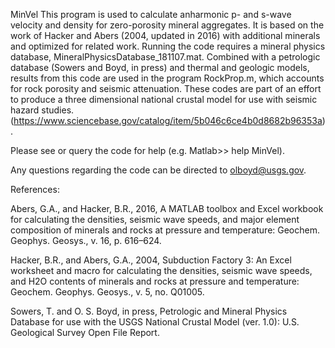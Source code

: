 MinVel
This program is used to calculate anharmonic p- and s-wave velocity and density for zero-porosity mineral aggregates. It is based on the work of Hacker and Abers (2004, updated in 2016) with additional minerals and optimized for related work. Running the code requires a mineral physics database, MineralPhysicsDatabase_181107.mat. Combined with a petrologic database (Sowers and Boyd, in press) and thermal and geologic models, results from this code are used in the program RockProp.m, which accounts for rock porosity and seismic attenuation. These codes are part of an effort to produce a three dimensional national crustal model for use with seismic hazard studies. (https://www.sciencebase.gov/catalog/item/5b046c6ce4b0d8682b96353a).

Please see or query the code for help (e.g. Matlab>> help MinVel).

Any questions regarding the code can be directed to olboyd@usgs.gov.

References:

Abers, G.A., and Hacker, B.R., 2016, A MATLAB toolbox and Excel workbook for calculating the densities, seismic wave speeds, and major element composition of minerals and rocks at pressure and temperature: Geochem. Geophys. Geosys., v. 16, p. 616–624.

Hacker, B.R., and Abers, G.A., 2004, Subduction Factory 3: An Excel worksheet and macro for calculating the densities, seismic wave speeds, and H2O contents of minerals and rocks at pressure and temperature: Geochem. Geophys. Geosys., v. 5, no. Q01005.

Sowers, T. and O. S. Boyd, in press, Petrologic and Mineral Physics Database for use with the USGS National Crustal Model (ver. 1.0): U.S. Geological Survey Open File Report.
